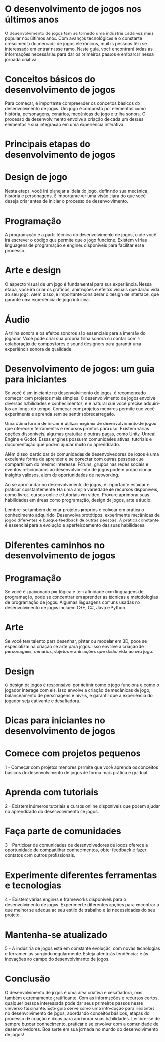 
# O desenvolvimento de jogos nos últimos anos
O desenvolvimento de jogos tem se tornado uma indústria cada vez mais popular nos últimos anos. Com avanços tecnológicos e o constante crescimento do mercado de jogos eletrônicos, muitas pessoas têm se interessado em entrar nesse ramo. Neste guia, você encontrará todas as informações necessárias para dar os primeiros passos e embarcar nessa jornada criativa.


# Conceitos básicos do desenvolvimento de jogos
Para começar, é importante compreender os conceitos básicos do desenvolvimento de jogos. Um jogo é composto por elementos como história, personagens, cenários, mecânicas de jogo e trilha sonora. O processo de desenvolvimento envolve a criação de cada um desses elementos e sua integração em uma experiência interativa.


# Principais etapas do desenvolvimento de jogos

# Design de jogo
Nesta etapa, você irá planejar a ideia do jogo, definindo sua mecânica, história e personagens. É importante ter uma visão clara do que você deseja criar antes de iniciar o processo de desenvolvimento.


# Programação
A programação é a parte técnica do desenvolvimento de jogos, onde você irá escrever o código que permite que o jogo funcione. Existem várias linguagens de programação e engines disponíveis para facilitar esse processo.

# Arte e design
O aspecto visual de um jogo é fundamental para sua experiência. Nessa etapa, você irá criar os gráficos, animações e efeitos visuais que darão vida ao seu jogo. Além disso, é importante considerar o design de interface, que garante uma experiência de jogo intuitiva.

# Áudio
A trilha sonora e os efeitos sonoros são essenciais para a imersão do jogador. Você pode criar sua própria trilha sonora ou contar com a colaboração de compositores e sound designers para garantir uma experiência sonora de qualidade.

# Desenvolvimento de jogos: um guia para iniciantes
Se você é um iniciante no desenvolvimento de jogos, é recomendado começar com projetos mais simples. O desenvolvimento de jogos envolve diversas habilidades e conhecimentos, e é natural que você precise adquiri-los ao longo do tempo. Começar com projetos menores permite que você experimente e aprenda sem se sentir sobrecarregado.

Uma ótima forma de iniciar é utilizar engines de desenvolvimento de jogos que oferecem ferramentas e recursos prontos para uso. Existem várias opções disponíveis, algumas gratuitas e outras pagas, como Unity, Unreal Engine e Godot. Essas engines possuem comunidades ativas, tutoriais e documentação que podem ajudar muito no aprendizado.

Além disso, participar de comunidades de desenvolvedores de jogos é uma excelente forma de aprender e se conectar com outras pessoas que compartilham do mesmo interesse. Fóruns, grupos nas redes sociais e eventos relacionados ao desenvolvimento de jogos podem proporcionar insights valiosos, além de oportunidades de networking.

Ao se aprofundar no desenvolvimento de jogos, é importante estudar e praticar constantemente. Há uma ampla variedade de recursos disponíveis, como livros, cursos online e tutoriais em vídeo. Procure aprimorar suas habilidades em áreas como programação, design de jogos, arte e áudio.

Lembre-se também de criar projetos próprios e colocar em prática o conhecimento adquirido. Desenvolva protótipos, experimente mecânicas de jogos diferentes e busque feedback de outras pessoas. A prática constante é essencial para a evolução e aperfeiçoamento das suas habilidades.

# Diferentes caminhos no desenvolvimento de jogos

# Programação
Se você é apaixonado por lógica e tem afinidade com linguagens de programação, pode se concentrar em aprender as técnicas e metodologias de programação de jogos. Algumas linguagens comuns usadas no desenvolvimento de jogos incluem C++, C#, Java e Python.

# Arte
Se você tem talento para desenhar, pintar ou modelar em 3D, pode se especializar na criação de arte para jogos. Isso envolve a criação de personagens, cenários, objetos e animações que darão vida ao seu jogo.

# Design
O design de jogos é responsável por definir como o jogo funciona e como o jogador interage com ele. Isso envolve a criação de mecânicas de jogo, balanceamento de personagens e níveis, e garantir que a experiência do jogador seja cativante e desafiadora.

# Dicas para iniciantes no desenvolvimento de jogos

# Comece com projetos pequenos
1 - Começar com projetos menores permite que você aprenda os conceitos básicos do desenvolvimento de jogos de forma mais prática e gradual.

# Aprenda com tutoriais
2 - Existem inúmeros tutoriais e cursos online disponíveis que podem ajudar no aprendizado do desenvolvimento de jogos.

# Faça parte de comunidades
3 - Participar de comunidades de desenvolvedores de jogos oferece a oportunidade de compartilhar conhecimentos, obter feedback e fazer contatos com outros profissionais.

# Experimente diferentes ferramentas e tecnologias
4 - Existem várias engines e frameworks disponíveis para o desenvolvimento de jogos. Experimente diferentes opções para encontrar a que melhor se adequa ao seu estilo de trabalho e às necessidades do seu projeto.

# Mantenha-se atualizado
5 - A indústria de jogos está em constante evolução, com novas tecnologias e ferramentas surgindo regularmente. Esteja atento às tendências e às inovações no campo do desenvolvimento de jogos.

# Conclusão

O desenvolvimento de jogos é uma área criativa e desafiadora, mas também extremamente gratificante. Com as informações e recursos certos, qualquer pessoa interessada pode dar seus primeiros passos nesse universo fascinante. Este guia serve como uma introdução para iniciantes no desenvolvimento de jogos, abordando conceitos básicos, etapas do processo de criação e dicas para aprimorar suas habilidades. Lembre-se de sempre buscar conhecimento, praticar e se envolver com a comunidade de desenvolvedores. Boa sorte em sua jornada no mundo do desenvolvimento de jogos!
